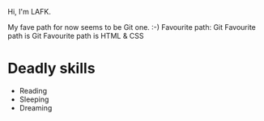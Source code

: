 Hi, I'm LAFK.

My fave path for now seems to be Git one. :-)
Favourite path: Git
Favourite path is Git
Favourite path is HTML & CSS

# Deadly skills

* Reading
* Sleeping
* Dreaming

